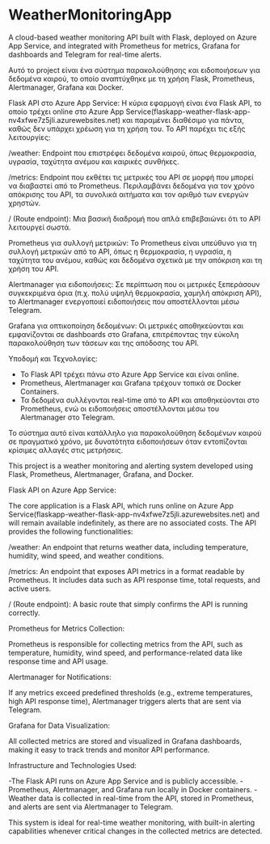 # WeatherMonitoringApp
A cloud-based weather monitoring API built with Flask, deployed on Azure App Service, and integrated with Prometheus for metrics, Grafana for dashboards and Telegram for real-time alerts.


Αυτό το project είναι ένα σύστημα παρακολούθησης και ειδοποιήσεων για δεδομένα καιρού, το οποίο αναπτύχθηκε με τη χρήση Flask, Prometheus, Alertmanager, Grafana και Docker.

 Flask API στο Azure App Service:
Η κύρια εφαρμογή είναι ένα Flask API, το οποίο τρέχει online στο Azure App Service(flaskapp-weather-flask-app-nv4xfwe7z5jli.azurewebsites.net) και παραμένει διαθέσιμο για πάντα, καθώς δεν υπάρχει χρέωση για τη χρήση του. Το API παρέχει τις εξής λειτουργίες:

/weather: Endpoint που επιστρέφει δεδομένα καιρού, όπως θερμοκρασία, υγρασία, ταχύτητα ανέμου και καιρικές συνθήκες.

/metrics: Endpoint που εκθέτει τις μετρικές του API σε μορφή που μπορεί να διαβαστεί από το Prometheus. Περιλαμβάνει δεδομένα για τον χρόνο απόκρισης του API, τα συνολικά αιτήματα και τον αριθμό των ενεργών χρηστών.

/ (Route endpoint): Μια βασική διαδρομή που απλά επιβεβαιώνει ότι το API λειτουργεί σωστά.


 Prometheus για συλλογή μετρικών:
Το Prometheus είναι υπεύθυνο για τη συλλογή μετρικών από το API, όπως η θερμοκρασία, η υγρασία, η ταχύτητα του ανέμου, καθώς και δεδομένα σχετικά με την απόκριση και τη χρήση του API.

 Alertmanager για ειδοποιήσεις:
Σε περίπτωση που οι μετρικές ξεπεράσουν συγκεκριμένα όρια (π.χ. πολύ υψηλή θερμοκρασία, χαμηλή απόκριση API), το Alertmanager ενεργοποιεί ειδοποιήσεις που αποστέλλονται μέσω Telegram.

 Grafana για οπτικοποίηση δεδομένων:
Οι μετρικές αποθηκεύονται και εμφανίζονται σε dashboards στο Grafana, επιτρέποντας την εύκολη παρακολούθηση των τάσεων και της απόδοσης του API.

Υποδομή και Τεχνολογίες:

- Το Flask API τρέχει πάνω στο Azure App Service και είναι online.
- Prometheus, Alertmanager και Grafana τρέχουν τοπικά σε Docker Containers.
- Τα δεδομένα συλλέγονται real-time από το API και αποθηκεύονται στο Prometheus, ενώ οι ειδοποιήσεις αποστέλλονται μέσω του Alertmanager στο Telegram.

Το σύστημα αυτό είναι κατάλληλο για παρακολούθηση δεδομένων καιρού σε πραγματικό χρόνο, με δυνατότητα ειδοποιήσεων όταν εντοπίζονται κρίσιμες αλλαγές στις μετρήσεις.





This project is a weather monitoring and alerting system developed using Flask, Prometheus, Alertmanager, Grafana, and Docker.

Flask API on Azure App Service:

The core application is a Flask API, which runs online on Azure App Service(flaskapp-weather-flask-app-nv4xfwe7z5jli.azurewebsites.net) and will remain available indefinitely, as there are no associated costs. The API provides the following functionalities:

/weather: An endpoint that returns weather data, including temperature, humidity, wind speed, and weather conditions.

/metrics: An endpoint that exposes API metrics in a format readable by Prometheus. It includes data such as API response time, total requests, and active users.

/ (Route endpoint): A basic route that simply confirms the API is running correctly.

Prometheus for Metrics Collection:

Prometheus is responsible for collecting metrics from the API, such as temperature, humidity, wind speed, and performance-related data like response time and API usage.

Alertmanager for Notifications:

If any metrics exceed predefined thresholds (e.g., extreme temperatures, high API response time), Alertmanager triggers alerts that are sent via Telegram.

Grafana for Data Visualization:

All collected metrics are stored and visualized in Grafana dashboards, making it easy to track trends and monitor API performance.

Infrastructure and Technologies Used:

-The Flask API runs on Azure App Service and is publicly accessible.
-Prometheus, Alertmanager, and Grafana run locally in Docker containers.
-Weather data is collected in real-time from the API, stored in Prometheus, and alerts are sent via Alertmanager to Telegram.

This system is ideal for real-time weather monitoring, with built-in alerting capabilities whenever critical changes in the collected metrics are detected.
